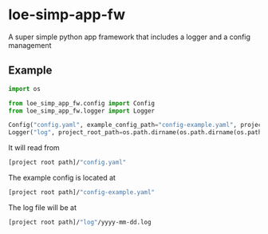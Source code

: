 # loe-simp-app-fw
A super simple python app framework that includes a logger and a config management

## Example

```python
import os

from loe_simp_app_fw.config import Config
from loe_simp_app_fw.logger import Logger

Config("config.yaml", example_config_path="config-example.yaml", project_root_path=os.path.dirname(os.path.dirname(os.path.realpath(__file__))))
Logger("log", project_root_path=os.path.dirname(os.path.dirname(os.path.realpath(__file__))))
```

It will read from 

```bash
[project root path]/"config.yaml"
```

The example config is located at

```bash
[project root path]/"config-example.yaml"
```

The log file will be at

```bash
[project root path]/"log"/yyyy-mm-dd.log
```